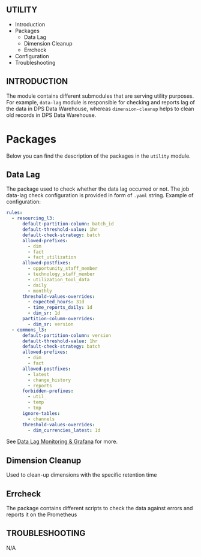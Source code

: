 UTILITY
---------------------

 * Introduction
 * Packages
    * Data Lag
    * Dimension Cleanup
    * Errcheck
 * Configuration
 * Troubleshooting

INTRODUCTION
------------
The module contains different submodules that are serving utility purposes.
For example, `data-lag` module is responsible for checking and reports
lag of the data in DPS Data Warehouse, whereas `dimension-cleanup` helps
to clean old records in DPS Data Warehouse.

# Packages
Below you can find the description of the packages in the `utility` module.

## Data Lag
The package used to check whether the data lag occurred or not.
The job data-lag check configuration is provided in form of `.yaml` string.
Example of configuration:
```yaml
rules:
  - resourcing_l3:
      default-partition-column: batch_id
      default-threshold-value: 1hr
      default-check-strategy: batch
      allowed-prefixes:
        - dim
        - fact
        - fact_utilization
      allowed-postfixes:
        - opportunity_staff_member
        - technology_staff_member
        - utilization_tool_data
        - daily
        - monthly
      threshold-values-overrides:
        - expected_hours: 31d
        - time_reports_daily: 1d
        - dim_sr: 1d
      partition-column-overrides:
        - dim_sr: version
  - commons_l3:
      default-partition-column: version
      default-threshold-value: 1hr
      default-check-strategy: batch
      allowed-prefixes:
        - dim
        - fact
      allowed-postfixes:
        - latest
        - change_history
        - reports
      forbidden-prefixes:
        - util_
        - temp
        - tmp
      ignore-tables:
        - channels
      threshold-values-overrides:
        - dim_currencies_latest: 1d
```

See [Data Lag Monitoring & Grafana](https://tfs.i.sigmaukraine.com/tfs/Internal/DPS/_wiki/wikis/TRN-TableauDashboard.wiki/486/Data-Lag-Monitoring-Grafana)
for more.

## Dimension Cleanup
Used to clean-up dimensions with the specific retention time



## Errcheck
The package contains different scripts to check the data against errors and 
reports it on the Prometheus

## TROUBLESHOOTING
N/A

